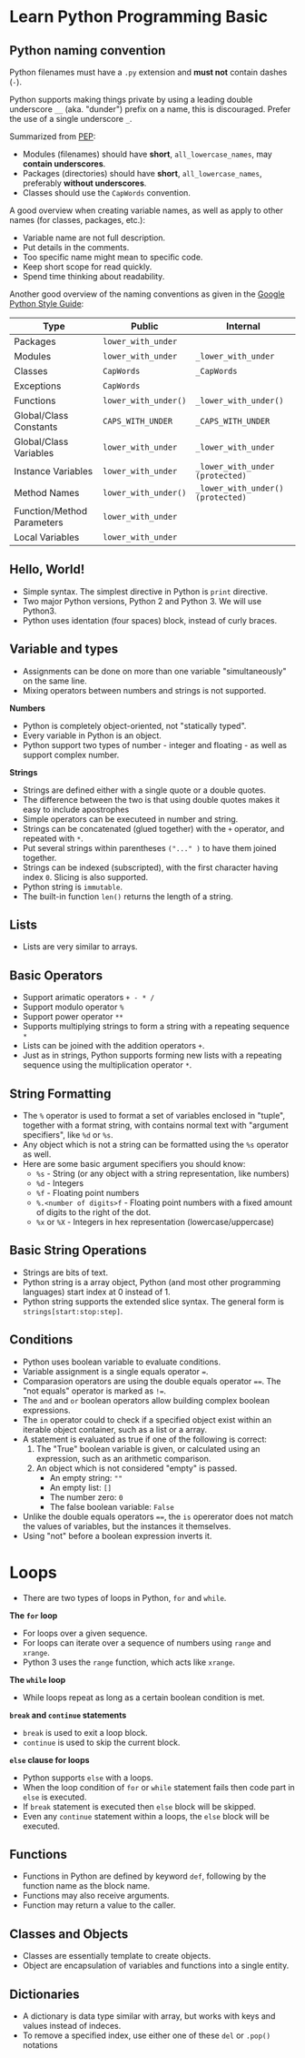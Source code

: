# Learn Python Programming Basic

## Python naming convention

Python filenames must have a `.py` extension and **must not** contain dashes (`-`).

Python supports making things private by using a leading double underscore `__` (aka. "dunder") prefix on a name, this is discouraged. Prefer the use of a single underscore `_`. 

Summarized from [PEP](https://www.python.org/dev/peps/pep-0008/#naming-conventions):

- Modules (filenames) should have **short**, `all_lowercase_names`, may **contain underscores**.
- Packages (directories) should have **short**, `all_lowercase_names`, preferably **without underscores**.
- Classes should use the `CapWords` convention.

A good overview when creating variable names, as well as apply to other names (for classes, packages, etc.):

- Variable name are not full description.
- Put details in the comments.
- Too specific name might mean to specific code.
- Keep short scope for read quickly.
- Spend time thinking about readability.

Another good overview of the naming conventions as given in the [Google Python Style Guide](http://google.github.io/styleguide/pyguide.html#3164-guidelines-derived-from-guidos-recommendations):


Type    | Public    | Internal  |
--------|-----------|-----------|
| Packages  | `lower_with_under`    |   |
| Modules   | `lower_with_under`    | `_lower_with_under` |
| Classes   | `CapWords`    | `_CapWords`   |
| Exceptions    | `CapWords`  |   |
| Functions    | `lower_with_under()`   | `_lower_with_under()` |
| Global/Class Constants    | `CAPS_WITH_UNDER`    | `_CAPS_WITH_UNDER` |
| Global/Class Variables    | `lower_with_under`    | `_lower_with_under`   |
| Instance Variables    | `lower_with_under`    | `_lower_with_under (protected)`   |
| Method Names    | `lower_with_under()`    | `_lower_with_under() (protected)` |
| Function/Method Parameters    | `lower_with_under`    |   |
| Local Variables    | `lower_with_under`    |  |

## Hello, World!
- Simple syntax. The simplest directive in Python is `print` directive.
- Two major Python versions, Python 2 and Python 3. We will use Python3.
- Python uses identation (four spaces) block, instead of curly braces.

## Variable and types

- Assignments can be done on more than one variable "simultaneously" on the same line.
- Mixing operators between numbers and strings is not supported.

**Numbers**

- Python is completely object-oriented, not "statically typed".
- Every variable in Python is an object.
- Python support two types of number - integer and floating - as well as support complex number.

**Strings**

- Strings are defined either with a single quote or a double quotes.
- The difference between the two is that using double quotes makes it easy to include apostrophes
- Simple operators can be executeed in number and string.
- Strings can be concatenated (glued together) with the `+` operator, and repeated with `*`.
- Put several strings within parentheses `("..." )` to have them joined together.
- Strings can be indexed (subscripted), with the first character having index `0`. Slicing is also supported.
- Python string is `immutable`.
- The built-in function `len()` returns the length of a string.

## Lists

- Lists are very similar to arrays.

## Basic Operators

- Support arimatic operators `+ - * /`
- Support modulo operator `%`
- Support power operator `**`
- Supports multiplying strings to form a string with a repeating sequence `*`
- Lists can be joined with the addition operators `+`.
- Just as in strings, Python supports forming new lists with a repeating sequence using the multiplication operator `*`.

## String Formatting

- The `%` operator is used to format a set of variables enclosed in "tuple", together with a format string, with contains normal text with "argument specifiers", like `%d` or `%s`.
- Any object which is not a string can be formatted using the `%s` operator as well. 
- Here are some basic argument specifiers you should know:
    - `%s` - String (or any object with a string representation, like numbers)
    - `%d` - Integers
    - `%f` - Floating point numbers
    - `%.<number of digits>f` - Floating point numbers with a fixed amount of digits to the right of the dot.
    - `%x` or `%X` - Integers in hex representation (lowercase/uppercase)

## Basic String Operations

- Strings are bits of text. 
- Python string is a array object, Python (and most other programming languages) start index at 0 instead of 1.
- Python string supports the extended slice syntax. The general form is `strings[start:stop:step]`.

## Conditions

- Python uses boolean variable to evaluate conditions.
- Variable assignment is a single equals operator `=`.
- Comparasion operators are using the double equals operator `==`. The "not equals" operator is marked as `!=`.
- The `and` and `or` boolean operators allow building complex boolean expressions.
- The `in` operator could to check if a specified object exist within an iterable object container, such as a list or a array.
- A statement is evaluated as true if one of the following is correct: 
    1. The "True" boolean variable is given, or calculated using an expression, such as an arithmetic comparison. 
    2. An object which is not considered "empty" is passed.
        - An empty string: `""` 
        - An empty list: `[]` 
        - The number zero: `0` 
        - The false boolean variable: `False`
- Unlike the double equals operators `==`, the `is` opererator does not match the values of variables, but the instances it themselves.
- Using "not" before a boolean expression inverts it.

# Loops

- There are two types of loops in Python, `for` and `while`.

**The `for` loop**

- For loops over a given sequence.
- For loops can iterate over a sequence of numbers using `range` and `xrange`.
- Python 3 uses the `range` function, which acts like `xrange`.

**The `while` loop**

- While loops repeat as long as a certain boolean condition is met.

**`break` and `continue` statements**

- `break` is used to exit a loop block.
- `continue` is used to skip the current block.

**`else` clause for loops**

- Python supports `else` with a loops.
- When the loop condition of `for` or `while` statement fails then code part in `else` is executed.
- If `break` statement is executed then `else` block will be skipped.
- Even any `continue` statement within a loops, the `else` block will be executed.

## Functions

- Functions in Python are defined by keyword `def`, following by the function name as the block name.
- Functions may also receive arguments.
- Function may return a value to the caller.

## Classes and Objects

- Classes are essentially template to create objects.
- Object are encapsulation of variables and functions into a single entity.


## Dictionaries

- A dictionary is data type similar with array, but works with keys and values instead of indeces.
- To remove a specified index, use either one of these `del` or `.pop()` notations